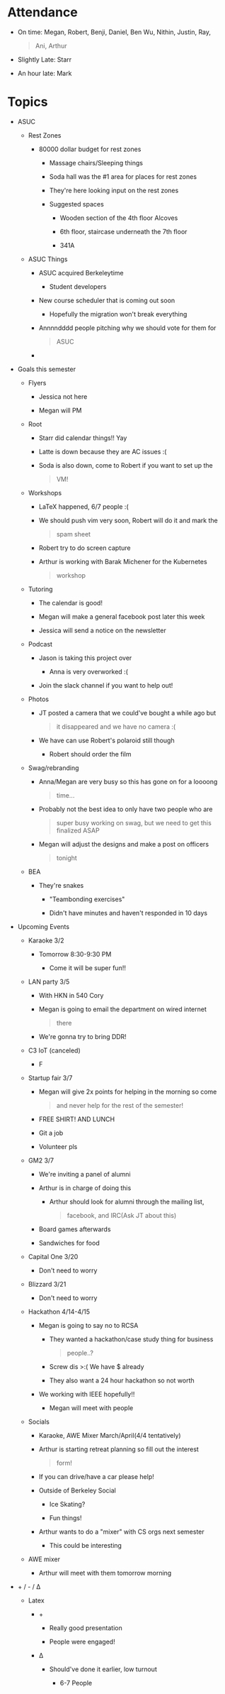 Attendance
==========

-   On time: Megan, Robert, Benji, Daniel, Ben Wu, Nithin, Justin, Ray,
    > Ani, Arthur

-   Slightly Late: Starr

-   An hour late: Mark

Topics
======

-   ASUC

    -   Rest Zones

        -   80000 dollar budget for rest zones

            -   Massage chairs/Sleeping things

            -   Soda hall was the \#1 area for places for rest zones

            -   They're here looking input on the rest zones

            -   Suggested spaces

                -   Wooden section of the 4th floor Alcoves

                -   6th floor, staircase underneath the 7th floor

                -   341A

    -   ASUC Things

        -   ASUC acquired Berkeleytime

            -   Student developers

        -   New course scheduler that is coming out soon

            -   Hopefully the migration won't break everything

        -   Annnndddd people pitching why we should vote for them for
            > ASUC

        -   

-   Goals this semester

    -   Flyers

        -   Jessica not here

        -   Megan will PM

    -   Root

        -   Starr did calendar things!! Yay

        -   Latte is down because they are AC issues :(

        -   Soda is also down, come to Robert if you want to set up the
            > VM!

    -   Workshops

        -   LaTeX happened, 6/7 people :(

        -   We should push vim very soon, Robert will do it and mark the
            > spam sheet

        -   Robert try to do screen capture

        -   Arthur is working with Barak Michener for the Kubernetes
            > workshop

    -   Tutoring

        -   The calendar is good!

        -   Megan will make a general facebook post later this week

        -   Jessica will send a notice on the newsletter

    -   Podcast

        -   Jason is taking this project over

            -   Anna is very overworked :(

        -   Join the slack channel if you want to help out!

    -   Photos

        -   JT posted a camera that we could've bought a while ago but
            > it disappeared and we have no camera :(

        -   We have can use Robert's polaroid still though

            -   Robert should order the film

    -   Swag/rebranding

        -   Anna/Megan are very busy so this has gone on for a loooong
            > time...

        -   Probably not the best idea to only have two people who are
            > super busy working on swag, but we need to get this
            > finalized ASAP

        -   Megan will adjust the designs and make a post on officers
            > tonight

    -   BEA

        -   They're snakes

            -   "Teambonding exercises"

            -   Didn't have minutes and haven't responded in 10 days

-   Upcoming Events

    -   Karaoke 3/2

        -   Tomorrow 8:30-9:30 PM

            -   Come it will be super fun!!

    -   LAN party 3/5

        -   With HKN in 540 Cory

        -   Megan is going to email the department on wired internet
            > there

        -   We're gonna try to bring DDR!

    -   C3 IoT (canceled)

        -   F

    -   Startup fair 3/7

        -   Megan will give 2x points for helping in the morning so come
            > and never help for the rest of the semester!

        -   FREE SHIRT! AND LUNCH

        -   Git a job

        -   Volunteer pls

    -   GM2 3/7

        -   We're inviting a panel of alumni

        -   Arthur is in charge of doing this

            -   Arthur should look for alumni through the mailing list,
                > facebook, and IRC(Ask JT about this)

        -   Board games afterwards

        -   Sandwiches for food

    -   Capital One 3/20

        -   Don't need to worry

    -   Blizzard 3/21

        -   Don't need to worry

    -   Hackathon 4/14-4/15

        -   Megan is going to say no to RCSA

            -   They wanted a hackathon/case study thing for business
                > people..?

            -   Screw dis \>:( We have \$ already

            -   They also want a 24 hour hackathon so not worth

        -   We working with IEEE hopefully!!

            -   Megan will meet with people

    -   Socials

        -   Karaoke, AWE Mixer March/April(4/4 tentatively)

        -   Arthur is starting retreat planning so fill out the interest
            > form!

        -   If you can drive/have a car please help!

        -   Outside of Berkeley Social

            -   Ice Skating?

            -   Fun things!

        -   Arthur wants to do a "mixer" with CS orgs next semester

            -   This could be interesting

    -   AWE mixer

        -   Arthur will meet with them tomorrow morning

-   \+ / - / Δ

    -   Latex

        -   \+

            -   Really good presentation

            -   People were engaged!

        -   Δ

            -   Should've done it earlier, low turnout

                -   6-7 People
